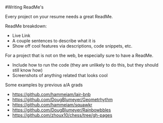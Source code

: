 #Writing ReadMe's

Every project on your resume needs a great ReadMe.  

ReadMe breakdown:
* Live Link
* A couple sentences to describe what it is
* Show off cool features via descriptions, code snippets, etc.  

For a project that is not on the web, be especially sure to have a ReadMe.  
* Include how to run the code (they are unlikely to do this, but they should still know how)
* Screenshots of anything related that looks cool 

Some examples by previous a/A grads
* https://github.com/hammeiam/lair-bnb
* https://github.com/DougBlumeyer/Geometrhythm
* https://github.com/hammeiam/squawkr
* https://github.com/DougBlumeyer/Rainbowbbles
* https://github.com/zhoux10/chess/tree/gh-pages
